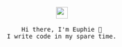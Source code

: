 <p align="center">
</div>
  <img src="https://user-images.githubusercontent.com/5679180/79618120-0daffb80-80be-11ea-819e-d2b0fa904d07.gif" width="27px">
 <br><br>
  <samp>
    Hi there, I'm Euphie 👋<br>
    I write code in my spare time.<br>
<div align="center">

